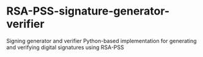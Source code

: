 # RSA-PSS-signature-generator-verifier
Signing generator and verifier Python-based implementation for generating and verifying digital signatures using RSA-PSS
